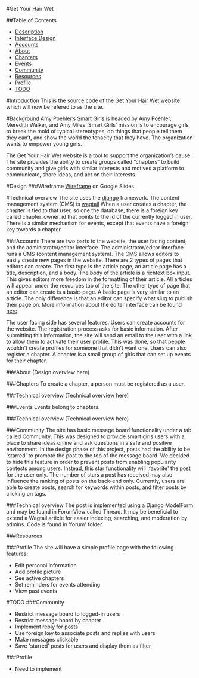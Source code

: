 #Get Your Hair Wet

##Table of Contents
* [Description](#description)
* [Interface Design](#design)
* [Accounts](#accounts)
* [About](#about)
* [Chapters](#chapters)
* [Events](#events)
* [Community](#community)
* [Resources](#resources)
* [Profile](#profile)
* [TODO](#todo)

#Introduction
This is the source code of the [Get Your Hair Wet website](http://getyourhairwet.net) which will now be refered to as the site.

#Background
Amy Poehler’s Smart Girls is headed by Amy Poehler, Meredith Walker, and Amy Miles. Smart Girls’ mission is to encourage girls to break the mold of typical stereotypes, do things that people tell them they can’t, and show the world the tenacity that they have. The organization wants to empower young girls. 

The Get Your Hair Wet website is a tool to support the organization’s cause. The site provides the ability to create groups called “chapters” to build community and give girls with similar interests and motives a platform to communicate, share ideas, and act on their interests.

#Design
###Wireframe
[Wireframe](https://docs.google.com/presentation/d/1Nzin20_Po3kQ131UeRfnf6yuyJdUHwQHw17cuwMW-6U/edit?usp=sharing) on Google Slides

#Technical overview
The site uses the [django](https://docs.djangoproject.com/en/1.9/) framework. The content management system (CMS) is [wagtail](http://wagtail.readthedocs.org/en/v1.4.3/)
When a user creates a chapter, the chapter is tied to that user, so one the database, there is a foreign key called chapter_owner_id that points to the id 
of the currently logged in user. There is a similar mechanism for events, except that events have a foreign key towards a chapter.

###Accounts
There are two parts to the website, the user facing content, and the 
administrator/editor interface. The administrator/editor interface runs a CMS (content management system). The CMS allows editors to easily create new pages in the website. There are 2 types of pages that 
editors can create. The first type is the article page, an article page has a title, description, and a body. The body of the article is a richtext box 
input. This gives editors more freedom in the formatting of their article. All articles will appear under the resources tab of the site. The other 
type of page that an editor can create is a basic-page. A basic page is very similar to an article. The only difference is that an editor can specify 
what slug to publish their page on. More information about the editer interface can be found 
[here](http://wagtail.readthedocs.org/en/v1.4.3/editor_manual/index.html).

The user facing side has several features. Users can create accounts for the website. The registration process asks for basic information. After submitting 
this information, the site will send an email to the user with a link to allow them to activate their user profile. This was done, so that people wouldn't 
create profiles for someone that didn't want one. Users can also register a chapter. A chapter is a small group of girls that can set up events for 
their chapter.

###About
(Design overview here)

###Chapters
To create a chapter, a person must be registered as a user. 

###Technical overview
(Technical overview here)

###Events
Events belong to chapters.

###Technical overview
(Technical overview here)

###Community
The site has basic message board functionality under a tab called Community. This was designed to provide smart girls users with a place to share ideas online and ask questions in a safe and positive environment. In the design phase of this project, posts had the ability to be 'starred' to promote the post to the top of the message board. We decided to hide this feature in order to prevent posts from enabling popularity contests among users. Instead, this star functionality will 'favorite' the post for the user only. The number of stars a post has received may also influence the ranking of posts on the back-end only. Currently, users are able to create posts, search for keywords within posts, and filter posts by clicking on tags.

###Technical overview
The post is implemented using a Django ModelForm and may be found in ForumView called Thread. It may be beneficial to extend a Wagtail article for easier indexing, searching, and moderation by admins. Code is found in 'forum' folder. 

###Resources

###Profile
The site will have a simple profile page with the following features:
* Edit personal information
* Add profile picture
* See active chapters
* Set reminders for events attending
* View past events

#TODO
###Community
* Restrict message board to logged-in users
* Restrict message board by chapter
* Implement reply for posts
* Use foreign key to associate posts and replies with users
* Make messages clickable
* Save 'starred' posts for users and display them as filter

###Profile
* Need to implement
